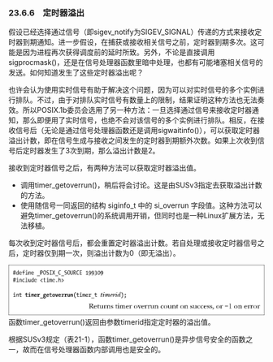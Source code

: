 ### 23.6.6　定时器溢出

假设已经选择通过信号（即sigev_notify为SIGEV_SIGNAL）传递的方式来接收定时器到期通知。进一步假设，在捕获或接收相关信号之前，定时器到期多次。这可能是因为进程再次获得调度前的延时所致。另外，不论是直接调用sigprocmask()，还是在信号处理器函数里暗中处理，也都有可能堵塞相关信号的发送。如何知道发生了这些定时器溢出呢？

也许会认为使用实时信号有助于解决这个问题，因为可以对实时信号的多个实例进行排队。不过，由于对排队实时信号有数量上的限制，结果证明这种方法也无法奏效。所以POSIX.1b委员会选用了另一种方法：一旦选择通过信号来接收定时器通知，那么即便用了实时信号，也绝不会对该信号的多个实例进行排队。相反，在接收信号后（无论是通过信号处理器函数还是调用sigwaitinfo()），可以获取定时器溢出计数，即在信号生成与接收之间发生的定时器到期额外次数。如果上次收到信号后定时器发生了3次到期，那么溢出计数是2。

接收到定时器信号之后，有两种方法可以获取定时器溢出值。

+ 调用timer_getoverrun()，稍后将会讨论。这是由SUSv3指定去获取溢出计数的方法。
+ 使用随信号一同返回的结构 siginfo_t 中的 si_overrun 字段值。这种方法可以避免timer_getoverrun()的系统调用开销，但同时也是一种Linux扩展方法，无法移植。

每次收到定时器信号后，都会重置定时器溢出计数。若自处理或接收定时器信号之后，定时器仅到期一次，则溢出计数为0（即无溢出）。



![629.png](../images/629.png)
函数timer_getoverrun()返回由参数timerid指定定时器的溢出值。

根据SUSv3规定（表21-1），函数timer_getoverrun()是异步信号安全的函数之一，故而在信号处理器函数内部调用也是安全的。


